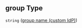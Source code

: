 ## group Type

`string` ([group name (custom IdP)](btpsa-usecase-properties-role-collections-to-be-assigned-to-a-service-items-properties-group-name-custom-idp.md))
